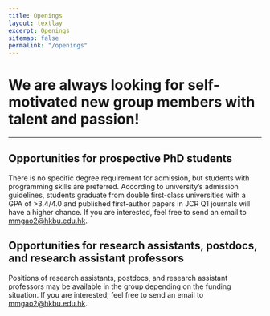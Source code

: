 ```yaml
---
title: Openings
layout: textlay
excerpt: Openings
sitemap: false
permalink: "/openings"
---
```


# We are always looking for self-motivated new group members with talent and passion!

----------------------------------------------------------------------------------------------------------------------------------------------------------------------

## Opportunities for prospective PhD students
There is no specific degree requirement for admission, but students with programming skills are preferred. According to university’s admission guidelines, students graduate from double first-class universities with a GPA of >3.4/4.0 and published first-author papers in JCR Q1 journals will have a higher chance. If you are interested, feel free to send an email to [mmgao2@hkbu.edu.hk](mmgao2@hkbu.edu.hk).  

## Opportunities for research assistants, postdocs, and research assistant professors
Positions of research assistants, postdocs, and research assistant professors may be available in the group depending on the funding situation. If you are interested, feel free to send an email to [mmgao2@hkbu.edu.hk](mmgao2@hkbu.edu.hk).
